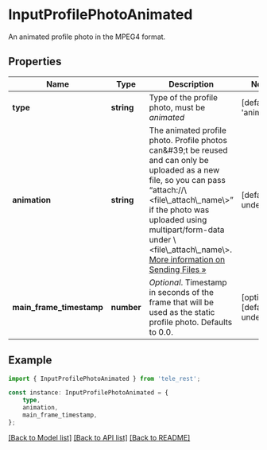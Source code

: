 # InputProfilePhotoAnimated

An animated profile photo in the MPEG4 format.

## Properties

Name | Type | Description | Notes
------------ | ------------- | ------------- | -------------
**type** | **string** | Type of the profile photo, must be *animated* | [default to 'animated']
**animation** | **string** | The animated profile photo. Profile photos can\&#39;t be reused and can only be uploaded as a new file, so you can pass “attach://\\&lt;file\\_attach\\_name\\&gt;” if the photo was uploaded using multipart/form-data under \\&lt;file\\_attach\\_name\\&gt;. [More information on Sending Files »](https://core.telegram.org/bots/api/#sending-files) | [default to undefined]
**main_frame_timestamp** | **number** | *Optional*. Timestamp in seconds of the frame that will be used as the static profile photo. Defaults to 0.0. | [optional] [default to undefined]

## Example

```typescript
import { InputProfilePhotoAnimated } from 'tele_rest';

const instance: InputProfilePhotoAnimated = {
    type,
    animation,
    main_frame_timestamp,
};
```

[[Back to Model list]](../README.md#documentation-for-models) [[Back to API list]](../README.md#documentation-for-api-endpoints) [[Back to README]](../README.md)
